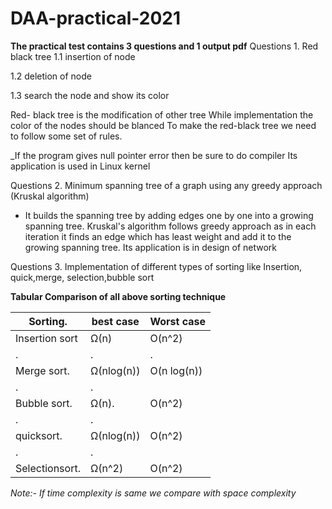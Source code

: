 # DAA-practical-2021
**The practical test contains 3 questions and 1 output pdf**
Questions 1.
Red black tree 
1.1 insertion of node

1.2 deletion of node

1.3 search the node and show its color

Red- black tree is the modification of other tree
While implementation the color of the nodes should be blanced
To make the red-black tree we need to follow some set of rules.
 
_If the program gives null pointer error then be sure to do compiler
 Its application is used in Linux kernel

Questions 2.
Minimum spanning tree of a graph using any greedy approach
(Kruskal algorithm)
* It builds the spanning tree by adding edges one by one into a growing spanning tree. Kruskal's algorithm follows 
greedy approach as in each iteration it finds an edge which has least weight and add it to the growing spanning tree.
 Its application is in design of network

Questions 3.
Implementation of different types of sorting like
Insertion, quick,merge, selection,bubble sort


**Tabular Comparison of all above sorting technique** 

|Sorting.      | best case| Worst case
|-----------   |----------|----------
|Insertion sort|  Ω(n)    |O(n^2)
|.             |.         |.  
|Merge sort.   |Ω(nlog(n))|O(n log(n))
|.             |.         |
|Bubble sort.  |Ω(n).     |O(n^2)
|.             |.         |
|quicksort.    |Ω(nlog(n))|O(n^2)
|.             |.         |
|Selectionsort.|  Ω(n^2)   | O(n^2)

_Note:- If time complexity is same we compare with space 
complexity_

